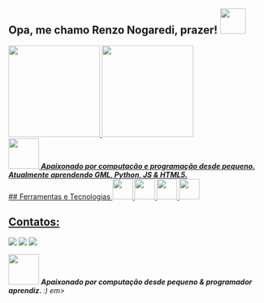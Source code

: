 <h2> Opa, me chamo Renzo Nogaredi, prazer! <img src="https://media2.giphy.com/media/v1.Y2lkPTc5MGI3NjExejBxcDI3czdoMmc3cW9nbHNlMmJlczMybnhkdG1yYTh3dTF1YzNsYyZlcD12MV9pbnRlcm5hbF9naWZfYnlfaWQmY3Q9Zw/5usGT9i6lnJio/giphy.gif" width="50"></h2>

<div>
  <a href="https://github.com/renzonogar">
  <img  height="180em" src="https://github-readme-stats.vercel.app/api/top-langs/?username=renzonogar&layout=compact&theme=monokai&show_icons=true" />
  <img loading="lazy" height="180em" src="https://github-readme-stats.vercel.app/api?username=renzonogar&show_icons=true&theme=dracula&include_all_commits=true&count_private=true"/>
</div>
    
<div>
  <img src="https://media.giphy.com/media/LnQjpWaON8nhr21vNW/giphy.gif" width="60"> <em><b>Apaixonado por computação e programação desde pequeno. Atualmente aprendendo GML, Python, JS & HTML5. </b> </em>
</div>
## Ferramentas e Tecnologias

<img src="https://cdn.jsdelivr.net/gh/devicons/devicon/icons/python/python-original.svg" width="40" height="40"/>
<img src="https://cdn.jsdelivr.net/gh/devicons/devicon@latest/icons/arduino/arduino-original-wordmark.svg" width="40" height="40"/>

<img loading="lazy" src="https://cdn.jsdelivr.net/gh/devicons/devicon/icons/git/git-original.svg" width="40" height="40"/>
<img src="https://cdn.jsdelivr.net/gh/devicons/devicon/icons/html5/html5-original.svg" width="40" height="40" />

## Contatos:

<div>
  <a href="https://instagram.com/mariane.meelo" target="_blank"><img loading="lazy" src="https://img.shields.io/badge/-Instagram-%23E4405F?style=for-the-badge&logo=instagram&logoColor=white" target="_blank"></a>
  <a href = "mailto:contato@mariane.jmelo"><img loading="lazy" src="https://img.shields.io/badge/Gmail-D14836?style=for-the-badge&logo=gmail&logoColor=white" target="_blank"></a>
  <a href="https://www.linkedin.com/in/mariane-melo-426b261b5" target="_blank"><img loading="lazy" src="https://img.shields.io/badge/-LinkedIn-%230077B5?style=for-the-badge&logo=linkedin&logoColor=white" target="_blank"></a>   
</div>
          
          
<img src="https://media.giphy.com/media/LnQjpWaON8nhr21vNW/giphy.gif" width="60"> <em><b>Apaixonado por computação desde pequeno & programador aprendiz. </b> :)
em>       
          

<!--
Here are some ideas to get you started:

- 🔭 I’m currently working on ...
- 🌱 I’m currently learning ...
- 👯 I’m looking to collaborate on ...
- 🤔 I’m looking for help with ...
- 💬 Ask me about ...
- 📫 How to reach me: ...
- 😄 Pronouns: ...
- ⚡ Fun fact: ...

-->
<!--
**renzonogar/renzonogar** is a ✨ _special_ ✨ repository because its `README.md` (this file) appears on your GitHub profile.

Here are some ideas to get you started:

- 🔭 I’m currently working on ...
- 🌱 I’m currently learning ...
- 👯 I’m looking to collaborate on ...
- 🤔 I’m looking for help with ...
- 💬 Ask me about ...
- 📫 How to reach me: ...
- 😄 Pronouns: ...
- ⚡ Fun fact: ...
-->
